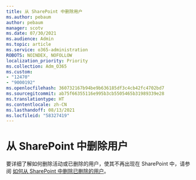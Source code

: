 ```yaml
---
title: 从 SharePoint 中删除用户
ms.author: pebaum
author: pebaum
manager: scotv
ms.date: 07/30/2021
ms.audience: Admin
ms.topic: article
ms.service: o365-administration
ROBOTS: NOINDEX, NOFOLLOW
localization_priority: Priority
ms.collection: Adm_O365
ms.custom:
- "12470"
- "9000192"
ms.openlocfilehash: 360732167b94be9b636185df3c4cb42fc4702bd7
ms.sourcegitcommit: ab75f66355116e995b3cb5505465b31989339e28
ms.translationtype: HT
ms.contentlocale: zh-CN
ms.lasthandoff: 08/13/2021
ms.locfileid: "58327419"
---
```

# <a name="remove-users-from-sharepoint"></a>从 SharePoint 中删除用户

要详细了解如何删除活动或已删除的用户，使其不再出现在 SharePoint 中，请参阅 [如何从 SharePoint 中删除已删除的用户](https://docs.microsoft.com/sharepoint/remove-users)。



